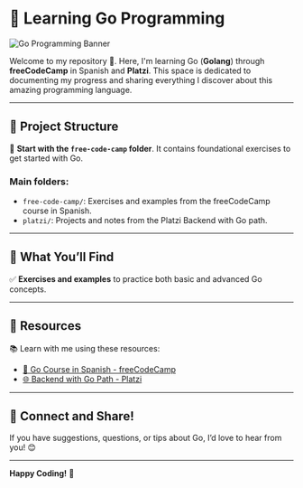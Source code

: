 # 🌟 Learning Go Programming

![Go Programming Banner](https://miro.medium.com/v2/resize:fit:1400/1*Zud-L6m4Dd3Ikf_4vcZcKQ.jpeg)

Welcome to my repository 🎉. Here, I'm learning Go (**Golang**) through **freeCodeCamp** in Spanish and **Platzi**. This space is dedicated to documenting my progress and sharing everything I discover about this amazing programming language.

---

## 📂 Project Structure

🌟 **Start with the `free-code-camp` folder**. It contains foundational exercises to get started with Go.

### Main folders:
- `free-code-camp/`: Exercises and examples from the freeCodeCamp course in Spanish.
- `platzi/`: Projects and notes from the Platzi Backend with Go path.

---

## 📘 What You’ll Find

✅ **Exercises and examples** to practice both basic and advanced Go concepts.  

---

## 🔗 Resources

📚 Learn with me using these resources:  
- [🎥 Go Course in Spanish - freeCodeCamp](https://www.youtube.com/watch?v=L_yYVEC8GZo)  
- [🌐 Backend with Go Path - Platzi](https://platzi.com/ruta/backend-go/)

---

## 🤝 Connect and Share!

If you have suggestions, questions, or tips about Go, I’d love to hear from you! 😊

---

**Happy Coding!** 🚀
